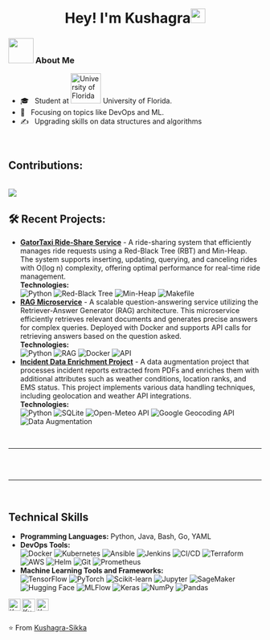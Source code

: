 <h1 align="center">Hey! I'm Kushagra<img src="https://github.com/piyushP7pravin/piyushP7pravin/blob/master/Hi.gif" width="29px"> </h1>

<div>
<div align="left"> 
  <h3> <img src="https://media.giphy.com/media/mGcNjsfWAjY5AEZNw6/giphy.gif" width="50"> About Me </h3>

- 🎓 &nbsp; Student at <a href="https://www.ufl.edu"><img src="https://www.ufl.edu/wp-content/uploads/sites/5/2023/09/UF-logo.png" alt="University of Florida" width="60"/></a> University of Florida.
- 🌱 &nbsp; Focusing on topics like DevOps and ML.
- ✍️ &nbsp; Upgrading skills on data structures and algorithms

</div> 
<br>
<h2>Contributions:</h2>

<br>
<!-- <a href="https://github-readme-stats.vercel.app/api?username=KushagraSikka&show_icons=true&theme=radical">
  <img align="center" src="https://github-readme-stats.vercel.app/api?username=KushagraSikka&show_icons=true&theme=radical" />
</a> -->
<a href="https://github-readme-stats.vercel.app/api/top-langs/?username=KushagraSikka&langs_count=10&theme=radical">
  <img align="center" src="https://github-readme-stats.vercel.app/api/top-langs/?username=KushagraSikka&langs_count=20&theme=radical" />
</a>
<h2>🛠 Recent Projects:</h2>
<ul>
  <li>
    <strong><a href="https://github.com/KushagraSikka/Gator_taxi_maintenance_">GatorTaxi Ride-Share Service</a></strong> - A ride-sharing system that efficiently manages ride requests using a Red-Black Tree (RBT) and Min-Heap. The system supports inserting, updating, querying, and canceling rides with O(log n) complexity, offering optimal performance for real-time ride management.
    <br><strong>Technologies:</strong>
    <br> 
    <img src="https://img.shields.io/badge/Python-3776AB?style=for-the-badge&logo=python&logoColor=white" alt="Python">
    <img src="https://img.shields.io/badge/Red--Black%20Tree-228B22?style=for-the-badge" alt="Red-Black Tree">
    <img src="https://img.shields.io/badge/Min--Heap-FFD700?style=for-the-badge" alt="Min-Heap">
    <img src="https://img.shields.io/badge/Makefile-1E90FF?style=for-the-badge" alt="Makefile">
  </li>
  <li>
    <strong><a href="https://github.com/KushagraSikka/RAG_Microservice-">RAG Microservice</a></strong> - A scalable question-answering service utilizing the Retriever-Answer Generator (RAG) architecture. This microservice efficiently retrieves relevant documents and generates precise answers for complex queries. Deployed with Docker and supports API calls for retrieving answers based on the question asked.
    <br><strong>Technologies:</strong>
    <br> 
    <img src="https://img.shields.io/badge/Python-3776AB?style=for-the-badge&logo=python&logoColor=white" alt="Python">
    <img src="https://img.shields.io/badge/RAG-FF4500?style=for-the-badge" alt="RAG">
    <img src="https://img.shields.io/badge/Docker-2496ED?style=for-the-badge&logo=docker&logoColor=white" alt="Docker">
    <img src="https://img.shields.io/badge/API-008080?style=for-the-badge" alt="API">
  </li>
  <li>
    <strong><a href="https://github.com/KushagraSikka/Incident_Data_Enrichment_Project">Incident Data Enrichment Project</a></strong> - A data augmentation project that processes incident reports extracted from PDFs and enriches them with additional attributes such as weather conditions, location ranks, and EMS status. This project implements various data handling techniques, including geolocation and weather API integrations.
    <br><strong>Technologies:</strong>
    <br> 
    <img src="https://img.shields.io/badge/Python-3776AB?style=for-the-badge&logo=python&logoColor=white" alt="Python">
    <img src="https://img.shields.io/badge/SQLite-003B57?style=for-the-badge&logo=sqlite&logoColor=white" alt="SQLite">
    <img src="https://img.shields.io/badge/Open--Meteo%20API-4682B4?style=for-the-badge" alt="Open-Meteo API">
    <img src="https://img.shields.io/badge/Google%20Geocoding%20API-34A853?style=for-the-badge&logo=googlemaps&logoColor=white" alt="Google Geocoding API">
    <img src="https://img.shields.io/badge/Data%20Augmentation-FFD700?style=for-the-badge" alt="Data Augmentation">
  </li>
</ul>
<br>
<hr>
<br>

<br>
<hr>
<br>

<h2>Technical Skills</h2>
<ul>
  <li><strong>Programming Languages:</strong> Python, Java, Bash, Go, YAML</li>
  
  <li><strong>DevOps Tools:</strong>
    <br> 
    <img src="https://img.shields.io/badge/Docker-2496ED?style=for-the-badge&logo=docker&logoColor=white" alt="Docker">
    <img src="https://img.shields.io/badge/Kubernetes-326CE5?style=for-the-badge&logo=kubernetes&logoColor=white" alt="Kubernetes">
    <img src="https://img.shields.io/badge/Ansible-EE0000?style=for-the-badge&logo=ansible&logoColor=white" alt="Ansible">
    <img src="https://img.shields.io/badge/Jenkins-D24939?style=for-the-badge&logo=jenkins&logoColor=white" alt="Jenkins">
    <img src="https://img.shields.io/badge/CI/CD-000000?style=for-the-badge&logo=githubactions&logoColor=white" alt="CI/CD">
    <img src="https://img.shields.io/badge/Terraform-623CE4?style=for-the-badge&logo=terraform&logoColor=white" alt="Terraform">
    <img src="https://img.shields.io/badge/AWS-232F3E?style=for-the-badge&logo=amazonaws&logoColor=white" alt="AWS">
    <img src="https://img.shields.io/badge/Helm-0F1689?style=for-the-badge&logo=helm&logoColor=white" alt="Helm">
    <img src="https://img.shields.io/badge/Git-181717?style=for-the-badge&logo=git&logoColor=white" alt="Git">
    <img src="https://img.shields.io/badge/Prometheus-E6522C?style=for-the-badge&logo=prometheus&logoColor=white" alt="Prometheus">
  </li>
  
  <li><strong>Machine Learning Tools and Frameworks:</strong>
    <br> 
    <img src="https://img.shields.io/badge/TensorFlow-FF6F00?style=for-the-badge&logo=tensorflow&logoColor=white" alt="TensorFlow">
    <img src="https://img.shields.io/badge/PyTorch-EE4C2C?style=for-the-badge&logo=pytorch&logoColor=white" alt="PyTorch">
    <img src="https://img.shields.io/badge/Scikit--Learn-F7931E?style=for-the-badge&logo=scikit-learn&logoColor=white" alt="Scikit-learn">
    <img src="https://img.shields.io/badge/Jupyter-F37626?style=for-the-badge&logo=jupyter&logoColor=white" alt="Jupyter">
    <img src="https://img.shields.io/badge/SageMaker-FF9900?style=for-the-badge&logo=amazonaws&logoColor=white" alt="SageMaker">
    <img src="https://img.shields.io/badge/Hugging%20Face-FFDA66?style=for-the-badge&logo=huggingface&logoColor=black" alt="Hugging Face">
    <img src="https://img.shields.io/badge/MLFlow-0194E2?style=for-the-badge&logo=mlflow&logoColor=white" alt="MLFlow">
    <img src="https://img.shields.io/badge/Keras-D00000?style=for-the-badge&logo=keras&logoColor=white" alt="Keras">
    <img src="https://img.shields.io/badge/NumPy-013243?style=for-the-badge&logo=numpy&logoColor=white" alt="NumPy">
    <img src="https://img.shields.io/badge/Pandas-150458?style=for-the-badge&logo=pandas&logoColor=white" alt="Pandas">
  </li>
</ul>

 <a href="https://www.linkedin.com/in/KushagraSikka/">
   <img align="left" alt="KushagraSikka | Linkedin" width="24px" src="https://github.com/piyushP7pravin/piyushP7pravin/blob/master/Linkedin.svg" />
  </a>
  <a href="mailto:kushagrasikka@gmail.com">
    <img align="left" alt=KushagraSikka | Gmail" width="26px" src="https://github.com/piyushP7pravin/piyushP7pravin/blob/master/Gmail.svg" />
  </a>                                                                                                                                    
  <a href="https://www.instagram.com/kushagrasikka/">
    <img align="left" alt="Kushagra Sikka| Instagram" width="24px" src="https://github.com/piyushP7pravin/piyushP7pravin/blob/master/Instagram.svg" />
  </a>
</div>
<br>
<br>

⭐ From [Kushagra-Sikka](https://github.com/KushagraSikka)

